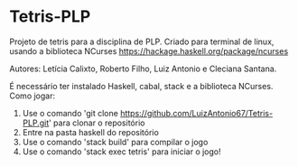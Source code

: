 # Tetris-PLP
Projeto de tetris para a disciplina de PLP.
Criado para terminal de linux, usando a biblioteca NCurses https://hackage.haskell.org/package/ncurses

Autores: Letícia Calixto, Roberto Filho, Luiz Antonio e Cleciana Santana.

É necessário ter instalado Haskell, cabal, stack e a biblioteca NCurses. Como jogar:

1. Use o comando 'git clone https://github.com/LuizAntonio67/Tetris-PLP.git' para clonar o repositório
2. Entre na pasta haskell do repositório
3. Use o comando 'stack build' para compilar o jogo
4. Use o comando 'stack exec tetris' para iniciar o jogo!
